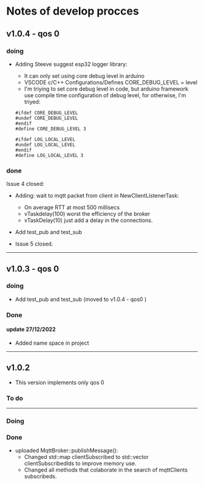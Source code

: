 # Notes of develop procces

## v1.0.4 - qos 0

### doing

* Adding Steeve suggest esp32 logger library:
  * It can only set using core debug level in arduino
  * VSCODE c/C++ Configurations/Defines CORE_DEBUG_LEVEL = level
  * I'm triying to set core debug level in code, but arduino framework use compile time configuration of debug level, for otherwise, I'm triyed:
  
  ```
  #ifdef CORE_DEBUG_LEVEL
  #undef CORE_DEBUG_LEVEL
  #endif
  #define CORE_DEBUG_LEVEL 3

  #ifdef LOG_LOCAL_LEVEL
  #undef LOG_LOCAL_LEVEL
  #endif
  #define LOG_LOCAL_LEVEL 3
  ```

### done

Issue 4 closed:

* Adding: wait to mqtt packet from client in NewClientListenerTask:
  * On average RTT at most 500 millisecs
  * vTaskdelay(100) worst the efficiency of the broker
  * vTaskDelay(10) just add a delay in the connections.

* Add test_pub and test_sub

* Issue 5 closed.

---

## v1.0.3 - qos 0

### doing

* Add test_pub and test_sub (moved to v1.0.4 - qos0 )

### Done

#### update 27/12/2022

* Added name space in project 


---

## v1.0.2

* This version implements only qos 0

### To do

---

### Doing

### Done

* uploaded MqttBroker::publishMessage():
  * Changed std::map clientSubscribed to std::vector clientSubscribedIds to improve memory use.
  * Changed all methods that colaborate in the search of mqttClients subscribeds.
